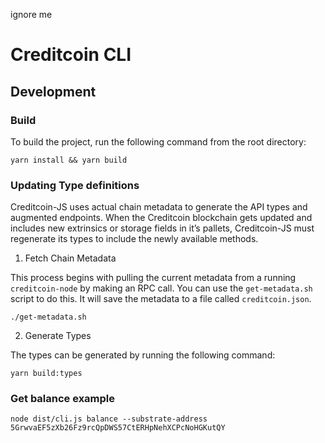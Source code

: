 ignore me

# Creditcoin CLI

## Development

### Build

To build the project, run the following command from the root directory:

```shell
yarn install && yarn build
```

### Updating Type definitions

Creditcoin-JS uses actual chain metadata to generate the API types and augmented endpoints. When the Creditcoin blockchain gets updated and includes new extrinsics or storage fields in it’s pallets, Creditcoin-JS must regenerate its types to include the newly available methods.

1. Fetch Chain Metadata

This process begins with pulling the current metadata from a running `creditcoin-node` by making an RPC call. You can use the `get-metadata.sh` script to do this. It will save the metadata to a file called `creditcoin.json`.

```shell
./get-metadata.sh
```

2. Generate Types

The types can be generated by running the following command:

```shell
yarn build:types
```

### Get balance example

```shell
node dist/cli.js balance --substrate-address 5GrwvaEF5zXb26Fz9rcQpDWS57CtERHpNehXCPcNoHGKutQY
```

